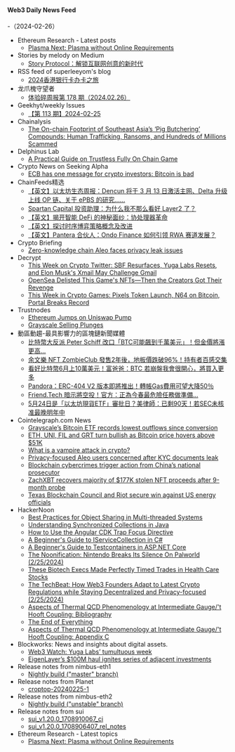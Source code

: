 #### Web3 Daily News Feed
-（2024-02-26）

- Ethereum Research - Latest posts
  - [Plasma Next: Plasma without Online Requirements](https://ethresear.ch/t/plasma-next-plasma-without-online-requirements/18786#post_1)
- Stories by melody on Medium
  - [Story Protocol：解锁互联网创意的新时代](https://medium.com/@melody8848/story-protocol-%E8%A7%A3%E9%94%81%E4%BA%92%E8%81%94%E7%BD%91%E5%88%9B%E6%84%8F%E7%9A%84%E6%96%B0%E6%97%B6%E4%BB%A3-36a595b52894?source=rss-bfc6f454c0f9------2)
- RSS feed of superleeyom's blog
  - [2024香港银行卡办卡之旅](https://github.com/superleeyom/blog/issues/58)
- 龙爪槐守望者
  - [体验碎周报第 178 期（2024.02.26）](https://www.ftium4.com/ux-weekly-178.html)
- Geekhyt/weekly Issues
  - [【第 113 期】2024-02-25](https://github.com/Geekhyt/weekly/issues/120)
- Chainalysis
  - [The On-chain Footprint of Southeast Asia’s ‘Pig Butchering’ Compounds: Human Trafficking, Ransoms, and Hundreds of Millions Scammed](https://www.chainalysis.com/blog/pig-butchering-human-trafficking/)
- Delphinus Lab
  - [A Practical Guide on Trustless Fully On Chain Game](https://delphinuslab.com/2024/02/25/a-practical-guide-on-trustless-fully-on-chain-game/)
- Crypto News on Seeking Alpha
  - [ECB has one message for crypto investors: Bitcoin is bad](https://seekingalpha.com/news/4070480-ecb-has-one-message-for-crypto-investors-bitcoin-is-bad?utm_source=feed_news_crypto&utm_medium=referral&feed_item_type=news)
- ChainFeeds精选
  - [【英文】以太坊生态周报：Dencun 将于 3 月 13 日激活主网、Delta 升级上线 OP 链、关于 ePBS 的研究......](https://weekinethereumnews.com/week-in-ethereum-news-february-24-2024/)
  - [Spartan Capital 投资助理：为什么我不那么看好 Layer2 了？](https://www.theblockbeats.info/news/51096)
  - [【英文】揭开智能 DeFi 的神秘面纱：协处理器革命](https://mirror.xyz/lukewasm.eth/LxhWgl-vaAoM3s_i9nCP8AxlfcLvTKuhXayBoEr00mA)
  - [【英文】探讨时序博弈策略概念及改进](https://hackmd.io/@dataalways/latency-is-money#Advanced-Strategies)
  - [【英文】Pantera 合伙人：Ondo Finance 如何引领 RWA 赛道发展？](https://www.veradiverdict.com/p/ondo)
- Crypto Briefing
  - [Zero-knowledge chain Aleo faces privacy leak issues](https://cryptobriefing.com/zero-knowledge-chain-aleo-privacy-leak/)
- Decrypt
  - [This Week on Crypto Twitter: SBF Resurfaces, Yuga Labs Resets, and Elon Musk's Xmail May Challenge Gmail](https://decrypt.co/218926/this-week-crypto-twitter-ftx-sbf-prison-photo-yuga-labs-ceo-bitcoin-emails)
  - [OpenSea Delisted This Game's NFTs—Then the Creators Got Their Revenge](https://decrypt.co/218894/opensea-delisted-this-games-nfts-then-the-creators-got-their-revenge)
  - [This Week in Crypto Games: Pixels Token Launch, N64 on Bitcoin, Portal Breaks Record](https://decrypt.co/218910/this-week-crypto-games-pixels-token-n64-bitcoin-portal)
- Trustnodes
  - [Ethereum Jumps on Uniswap Pump](https://www.trustnodes.com/2024/02/25/ethereum-jumps-on-uniswap-pump)
  - [Grayscale Selling Plunges](https://www.trustnodes.com/2024/02/25/grayscale-selling-plunges)
- 動區動趨-最具影響力的區塊鏈新聞媒體
  - [比特幣大反派 Peter Schiff 改口「BTC可能飆到千萬美元」！但金價將漲更高…](https://www.blocktempo.com/peter-schiff-says-btc-could-reach-100000/)
  - [余文樂 NFT ZombieClub 發售2年後，地板價跌破96%！持有者百感交集](https://www.blocktempo.com/zombieclub-nft-value-plummets-by-90/)
  - [看好比特幣6月上10萬美元！富爸爸：BTC 若崩盤我會很開心，將買入更多](https://www.blocktempo.com/kiyosaki-says-if-btc-crashes-he-would-be-happy/)
  - [Pandora：ERC-404 V2 版本即將推出！轉帳Gas費用可望大降50％](https://www.blocktempo.com/the-latest-iteration-of-erc-404-is-coming/)
  - [Friend.Tech 暗示將空投！官方：正為今春最危險任務做準備…](https://www.blocktempo.com/friend-tech-hints-at-airdrop/)
  - [5月24日是「以太坊現貨ETF」審批日？美律師：已剩90天！若SEC未核准最晚明年中](https://www.blocktempo.com/scott-johnsson-predicts-spot-eth-etf-approval-time/)
- Cointelegraph.com News
  - [Grayscale’s Bitcoin ETF records lowest outflows since conversion](https://cointelegraph.com/news/grayscale-bitcoin-etf-records-lowest-outflows)
  - [ETH, UNI, FIL and GRT turn bullish as Bitcoin price hovers above $51K](https://cointelegraph.com/news/eth-uni-fil-and-grt-turn-bullish-as-bitcoin-price-hovers-above-51k)
  - [What is a vampire attack in crypto?](https://cointelegraph.com/explained/what-is-a-vampire-attack-in-crypto)
  - [Privacy-focused Aleo users concerned after KYC documents leak](https://cointelegraph.com/news/privacy-focused-aleo-users-concerned-after-kyc-documents-leak)
  - [Blockchain cybercrimes trigger action from China’s national prosecutor](https://cointelegraph.com/news/blockchain-cybercrimes-trigger-china-supreme-procuratorate-action)
  - [ZachXBT recovers majority of $177K stolen NFT proceeds after 9-month probe](https://cointelegraph.com/news/zach-xbt-degods-nft-stolen-proceeds)
  - [Texas Blockchain Council and Riot secure win against US energy officials](https://cointelegraph.com/news/texas-blockchain-council-riot-platforms-eia-omb)
- HackerNoon
  - [Best Practices for Object Sharing in Multi-threaded Systems](https://hackernoon.com/best-practices-for-object-sharing-in-multi-threaded-systems?source=rss)
  - [Understanding Synchronized Collections in Java](https://hackernoon.com/understanding-synchronized-collections-in-java?source=rss)
  - [How to Use the Angular CDK Trap Focus Directive](https://hackernoon.com/how-to-use-the-angular-cdk-trap-focus-directive?source=rss)
  - [A Beginner's Guide to IServiceCollection in C#](https://hackernoon.com/a-beginners-guide-to-iservicecollection-in-c?source=rss)
  - [A Beginner's Guide to Testcontainers in ASP.NET Core](https://hackernoon.com/a-beginners-guide-to-testcontainers-in-aspnet-core?source=rss)
  - [The Noonification: Nintendo Breaks Its Silence On Palworld (2/25/2024)](https://hackernoon.com/2-25-2024-noonification?source=rss)
  - [These Biotech Execs Made Perfectly Timed Trades in Health Care Stocks](https://hackernoon.com/these-biotech-execs-made-perfectly-timed-trades-in-health-care-stocks?source=rss)
  - [The TechBeat: How Web3 Founders Adapt to Latest Crypto Regulations while Staying Decentralized and Privacy-focused (2/25/2024)](https://hackernoon.com/2-25-2024-techbeat?source=rss)
  - [Aspects of Thermal QCD Phenomenology at Intermediate Gauge/'t Hooft Coupling: Bibliography](https://hackernoon.com/aspects-of-thermal-qcd-phenomenology-at-intermediate-gauget-hooft-coupling-bibliography?source=rss)
  - [The End of Everything](https://hackernoon.com/the-end-of-everything?source=rss)
  - [Aspects of Thermal QCD Phenomenology at Intermediate Gauge/'t Hooft Coupling: Appendix C](https://hackernoon.com/aspects-of-thermal-qcd-phenomenology-at-intermediate-gauget-hooft-coupling-appendix-c?source=rss)
- Blockworks: News and insights about digital assets.
  - [Web3 Watch: Yuga Labs’ tumultuous week](https://blockworks.co/news/yuga-labs-layoffs-ceo-shakeup)
  - [EigenLayer’s $100M haul ignites series of adjacent investments](https://blockworks.co/news/eigenlayer-fundraise-ecosystem-development)
- Release notes from nimbus-eth1
  - [Nightly build ("master" branch)](https://github.com/status-im/nimbus-eth1/releases/tag/nightly)
- Release notes from Planet
  - [croptop-20240225-1](https://github.com/Planetable/Planet/releases/tag/croptop-20240225-1)
- Release notes from nimbus-eth2
  - [Nightly build ("unstable" branch)](https://github.com/status-im/nimbus-eth2/releases/tag/nightly)
- Release notes from sui
  - [sui_v1.20.0_1708910067_ci](https://github.com/MystenLabs/sui/releases/tag/sui_v1.20.0_1708910067_ci)
  - [sui_v1.20.0_1708906407_rel_notes](https://github.com/MystenLabs/sui/releases/tag/sui_v1.20.0_1708906407_rel_notes)
- Ethereum Research - Latest topics
  - [Plasma Next: Plasma without Online Requirements](https://ethresear.ch/t/plasma-next-plasma-without-online-requirements/18786)
